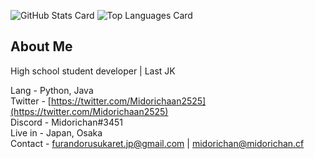 ![GitHub Stats Card](https://github-readme-stats.vercel.app/api?username=midorichaan&show_icons=true&count_private=true)
![Top Languages Card](https://github-readme-stats.vercel.app/api/top-langs/?username=midorichaan)

## About Me
High school student developer | Last JK
  
Lang    - Python, Java  
Twitter - [https://twitter.com/Midorichaan2525](https://twitter.com/Midorichaan2525)  
Discord - Midorichan#3451  
Live in - Japan, Osaka  
Contact - furandorusukaret.jp@gmail.com | midorichan@midorichan.cf
